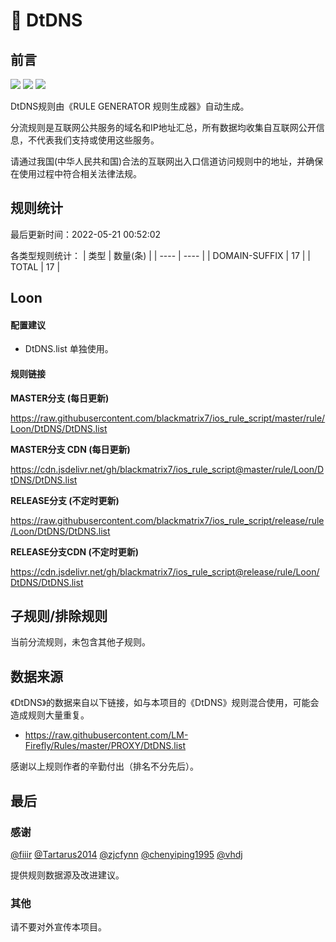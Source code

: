 # 🧸 DtDNS

## 前言

![](https://shields.io/badge/-移除重复规则-ff69b4) ![](https://shields.io/badge/-DOMAIN与DOMAIN--SUFFIX合并-green) ![](https://shields.io/badge/-IP--CIDR(6)合并-blueviolet) 

DtDNS规则由《RULE GENERATOR 规则生成器》自动生成。

分流规则是互联网公共服务的域名和IP地址汇总，所有数据均收集自互联网公开信息，不代表我们支持或使用这些服务。

请通过我国(中华人民共和国)合法的互联网出入口信道访问规则中的地址，并确保在使用过程中符合相关法律法规。

## 规则统计

最后更新时间：2022-05-21 00:52:02

各类型规则统计：
| 类型 | 数量(条)  | 
| ---- | ----  |
| DOMAIN-SUFFIX | 17  | 
| TOTAL | 17  | 


## Loon 

#### 配置建议
- DtDNS.list 单独使用。

#### 规则链接
**MASTER分支 (每日更新)**

https://raw.githubusercontent.com/blackmatrix7/ios_rule_script/master/rule/Loon/DtDNS/DtDNS.list

**MASTER分支 CDN (每日更新)**

https://cdn.jsdelivr.net/gh/blackmatrix7/ios_rule_script@master/rule/Loon/DtDNS/DtDNS.list

**RELEASE分支 (不定时更新)**

https://raw.githubusercontent.com/blackmatrix7/ios_rule_script/release/rule/Loon/DtDNS/DtDNS.list

**RELEASE分支CDN (不定时更新)**

https://cdn.jsdelivr.net/gh/blackmatrix7/ios_rule_script@release/rule/Loon/DtDNS/DtDNS.list

## 子规则/排除规则


当前分流规则，未包含其他子规则。

## 数据来源

《DtDNS》的数据来自以下链接，如与本项目的《DtDNS》规则混合使用，可能会造成规则大量重复。

- https://raw.githubusercontent.com/LM-Firefly/Rules/master/PROXY/DtDNS.list


感谢以上规则作者的辛勤付出（排名不分先后）。

## 最后

### 感谢

[@fiiir](https://github.com/fiiir) [@Tartarus2014](https://github.com/Tartarus2014) [@zjcfynn](https://github.com/zjcfynn) [@chenyiping1995](https://github.com/chenyiping1995) [@vhdj](https://github.com/vhdj)

提供规则数据源及改进建议。

### 其他

请不要对外宣传本项目。